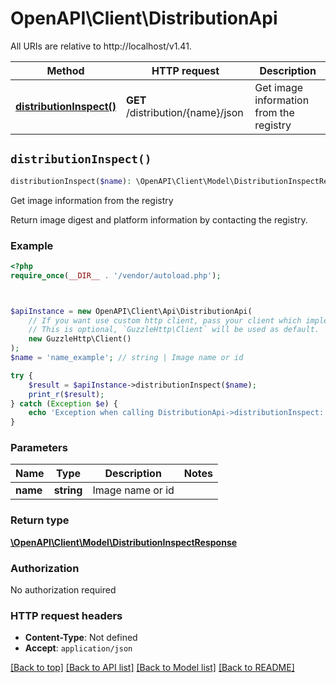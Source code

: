 # OpenAPI\Client\DistributionApi

All URIs are relative to http://localhost/v1.41.

Method | HTTP request | Description
------------- | ------------- | -------------
[**distributionInspect()**](DistributionApi.md#distributionInspect) | **GET** /distribution/{name}/json | Get image information from the registry


## `distributionInspect()`

```php
distributionInspect($name): \OpenAPI\Client\Model\DistributionInspectResponse
```

Get image information from the registry

Return image digest and platform information by contacting the registry.

### Example

```php
<?php
require_once(__DIR__ . '/vendor/autoload.php');



$apiInstance = new OpenAPI\Client\Api\DistributionApi(
    // If you want use custom http client, pass your client which implements `GuzzleHttp\ClientInterface`.
    // This is optional, `GuzzleHttp\Client` will be used as default.
    new GuzzleHttp\Client()
);
$name = 'name_example'; // string | Image name or id

try {
    $result = $apiInstance->distributionInspect($name);
    print_r($result);
} catch (Exception $e) {
    echo 'Exception when calling DistributionApi->distributionInspect: ', $e->getMessage(), PHP_EOL;
}
```

### Parameters

Name | Type | Description  | Notes
------------- | ------------- | ------------- | -------------
 **name** | **string**| Image name or id |

### Return type

[**\OpenAPI\Client\Model\DistributionInspectResponse**](../Model/DistributionInspectResponse.md)

### Authorization

No authorization required

### HTTP request headers

- **Content-Type**: Not defined
- **Accept**: `application/json`

[[Back to top]](#) [[Back to API list]](../../README.md#endpoints)
[[Back to Model list]](../../README.md#models)
[[Back to README]](../../README.md)

